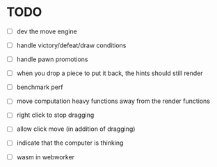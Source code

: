 # TODO

- [ ] dev the move engine


- [ ] handle victory/defeat/draw conditions


- [ ] handle pawn promotions


- [ ] when you drop a piece to put it back, the hints should still render


- [ ] benchmark perf


- [ ] move computation heavy functions away from the render functions


- [ ] right click to stop dragging


- [ ] allow click move (in addition of dragging)


- [ ] indicate that the computer is thinking


- [ ] wasm in webworker
